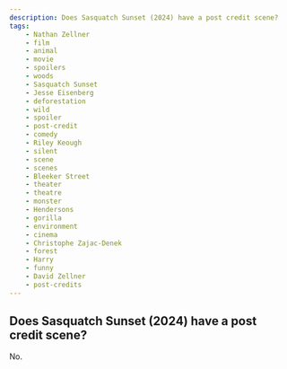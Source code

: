 ```yaml
---
description: Does Sasquatch Sunset (2024) have a post credit scene?
tags: 
    - Nathan Zellner
    - film
    - animal
    - movie
    - spoilers
    - woods
    - Sasquatch Sunset
    - Jesse Eisenberg
    - deforestation
    - wild
    - spoiler
    - post-credit
    - comedy
    - Riley Keough
    - silent
    - scene
    - scenes
    - Bleeker Street
    - theater
    - theatre
    - monster
    - Hendersons
    - gorilla
    - environment
    - cinema
    - Christophe Zajac-Denek
    - forest
    - Harry
    - funny
    - David Zellner
    - post-credits
---
```


## Does Sasquatch Sunset (2024) have a post credit scene?

No.
